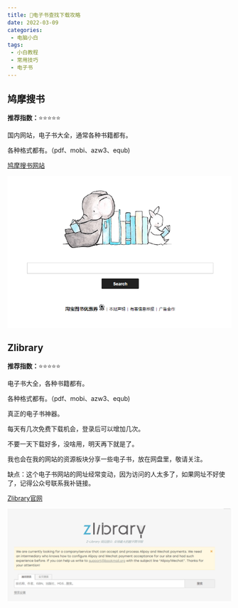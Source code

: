 ```yaml
---
title: 📗电子书查找下载攻略
date: 2022-03-09
categories:
 - 电脑小白
tags:
 - 小白教程
 - 常用技巧
 - 电子书
---
```


## 鸠摩搜书

**推荐指数：**:star::star::star::star::star:

国内网站，电子书大全，通常各种书籍都有。

各种格式都有。（pdf、mobi、azw3、equb)

[鸠摩搜书网站](https://www.jiumodiary.com/)

![zlibrary](../.vuepress/public/images/jiumo.png)



## Zlibrary

**推荐指数：**:star::star::star::star::star:

电子书大全，各种书籍都有。

各种格式都有。（pdf、mobi、azw3、equb)

真正的电子书神器。

每天有几次免费下载机会，登录后可以增加几次。

不要一天下载好多，没啥用，明天再下就是了。

我也会在我的网站的资源板块分享一些电子书，放在网盘里，敬请关注。

缺点：这个电子书网站的网址经常变动，因为访问的人太多了，如果网址不好使了，记得公众号联系我补链接。

[Zlibrary官网](https://zh.book4you.org/)

![zlibrary](../.vuepress/public/images/zlibrary.png)

